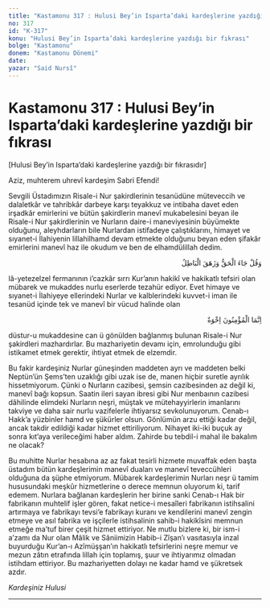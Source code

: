 ```yaml
---
title: "Kastamonu 317 : Hulusi Bey’in Isparta’daki kardeşlerine yazdığı bir fıkrası"
no: 317
id: "K-317"
konu: "Hulusi Bey’in Isparta’daki kardeşlerine yazdığı bir fıkrası"
bolge: "Kastamonu"
donem: "Kastamonu Dönemi"
date: 
yazar: "Said Nursî"
---
```


# Kastamonu 317 : Hulusi Bey’in Isparta’daki kardeşlerine yazdığı bir fıkrası

<p class="takdim">[Hulusi Bey’in Isparta’daki kardeşlerine yazdığı bir fıkrasıdır]</p>

Aziz, muhterem uhrevî kardeşim Sabri Efendi!

Sevgili Üstadımızın Risale-i Nur şakirdlerinin tesanüdüne müteveccih ve dalaletkâr ve tahribkâr darbeye karşı teyakkuz ve intibaha davet eden irşadkâr emirlerini ve bütün şakirdlerin manevî mukabelesini beyan ile Risale-i Nur şakirdlerinin ve Nurların daire-i maneviyesinin büyümekte olduğunu, aleyhdarların bile Nurlardan istifadeye çalıştıklarını, himayet ve sıyanet-i İlahiyenin lillahilhamd devam etmekte olduğunu beyan eden şifakâr emirlerini manevî haz ile okudum ve ben de elhamdülillah dedim.

<p class="arabic" dir="rtl" title=""> </p>
<p class="arabic" dir="rtl" title="Meal: “De ki: Hak geldi, batıl yok oldu.” [İsra Sûresi 17:81]">وَقُلْ جَاءَ الْحَقُّ وَزَهَقَ الْبَاطِلُ</p>

lâ-yetezelzel fermanının i’cazkâr sırrı Kur’anın hakikî ve hakikatlı tefsiri olan mübarek ve mukaddes nurlu eserlerde tezahür ediyor. Evet himaye ve sıyanet-i İlahiyeye ellerindeki Nurlar ve kalblerindeki kuvvet-i iman ile tesanüd içinde tek ve manevî bir vücud halinde olan

<p class="arabic" dir="rtl" title="Meal: “Mü'minler ancak kardeştirler.” [Hucurât Sûresi, 49:10]">اِنَّمَا الْمُؤْمِنُونَ اِخْوَةٌ</p>

düstur-u mukaddesine can ü gönülden bağlanmış bulunan Risale-i Nur şakirdleri mazhardırlar. Bu mazhariyetin devamı için, emrolunduğu gibi istikamet etmek gerektir, ihtiyat etmek de elzemdir.

Bu fakir kardeşiniz Nurlar güneşinden maddeten ayrı ve maddeten belki Neptün’ün Şems’ten uzaklığı gibi uzak ise de, manen hiçbir suretle ayrılık hissetmiyorum. Çünki o Nurların cazibesi, şemsin cazibesinden az değil ki, manevî bağı kopsun. Saatin ileri sayan ibresi gibi Nur menbaının cazibesi dâhilinde elimdeki Nurların neşri, müştak ve mütehayyirlerin imanlarını takviye ve daha sair nurlu vazifelerle ihtiyarsız sevkolunuyorum. Cenab-ı Hakk’a yüzbinler hamd ve şükürler olsun. Gönlümün arzu ettiği kadar değil, ancak takdir edildiği kadar hizmet ettiriliyorum. Nihayet iki-iki buçuk ay sonra kıt’aya verileceğimi haber aldım. Zahirde bu tebdil-i mahal ile bakalım ne olacak?

Bu muhitte Nurlar hesabına az az fakat tesirli hizmete muvaffak eden başta üstadım bütün kardeşlerimin manevî duaları ve manevî teveccühleri olduğuna da şüphe etmiyorum. Mübarek kardeşlerimin Nurları neşr ü tamim hususundaki meşkûr hizmetlerine o derece memnun oluyorum ki, tarif edemem. Nurlara bağlanan kardeşlerin her birine sanki Cenab-ı Hak bir fabrikanın muhtelif işler gören, fakat netice-i mesaîleri fabrikanın istihsalini artırmaya ve fabrikayı tevsi’e fabrikayı kuranı ve kendilerini manevî zengin etmeye ve asıl fabrika ve işçilerle istihsalinin sahib-i hakikîsini memnun etmeğe ma’tuf birer çeşit hizmet ettiriyor. Ne mutlu bizlere ki, bir ism-i a’zamı da Nur olan Mâlik ve Sâniimizin Habib-i Zîşan’ı vasıtasıyla inzal buyurduğu Kur’an-ı Azîmüşşan’ın hakikatlı tefsirlerini neşre memur ve mezun zâtın etrafında lillah için toplamış, şuur ve ihtiyarımız olmadan istihdam ettiriyor. Bu mazhariyetten dolayı ne kadar hamd ve şükretsek azdır.

*Kardeşiniz*
*Hulusi*

***

